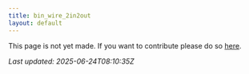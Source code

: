 ```yaml
---
title: bin_wire_2in2out
layout: default
---
```


This page is not yet made. If you want to contribute please do so [here](https://github.com/CrazyH2/Bigstone/blob/wiki/components/bin_wire_2in2out.md).

_Last updated: 2025-06-24T08:10:35Z_
